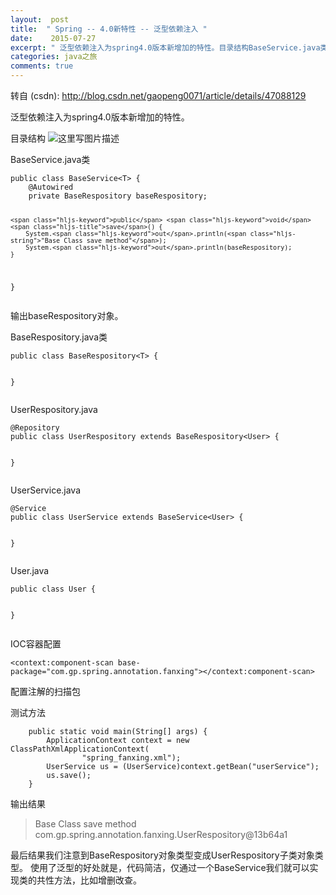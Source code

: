 ```yaml
---
layout:  post
title:  " Spring -- 4.0新特性 -- 泛型依赖注入 "
date:    2015-07-27
excerpt: " 泛型依赖注入为spring4.0版本新增加的特性。目录结构BaseService.java类publicclassBaseService<T>{@AutowiredprivateBaseRespositorybaseRespository;publicvoidsave(){System.out.println(BaseCl... "
categories: java之旅 
comments: true
---
```

转自 (csdn): http://blog.csdn.net/gaopeng0071/article/details/47088129
<div class="markdown_views">
 <p>泛型依赖注入为spring4.0版本新增加的特性。</p> 
 <p>目录结构  <img src="http://img.blog.csdn.net/20150727171725689" alt="这里写图片描述" title=""></p> 
 <p>BaseService.java类</p> 
 <pre class="prettyprint"><code class=" hljs cs"><span class="hljs-keyword">public</span> <span class="hljs-keyword">class</span> BaseService&lt;T&gt; {
    @Autowired
    <span class="hljs-keyword">private</span> BaseRespository baseRespository;

    <span class="hljs-keyword">public</span> <span class="hljs-keyword">void</span> <span class="hljs-title">save</span>() {
        System.<span class="hljs-keyword">out</span>.println(<span class="hljs-string">"Base Class save method"</span>);
        System.<span class="hljs-keyword">out</span>.println(baseRespository);
    }
}
</code></pre> 
 <p>输出baseRespository对象。</p> 
 <p>BaseRespository.java类</p> 
 <pre class="prettyprint"><code class=" hljs cs"><span class="hljs-keyword">public</span> <span class="hljs-keyword">class</span> BaseRespository&lt;T&gt; {

}
</code></pre> 
 <p>UserRespository.java</p> 
 <pre class="prettyprint"><code class=" hljs php">@Repository
<span class="hljs-keyword">public</span> <span class="hljs-class"><span class="hljs-keyword">class</span> <span class="hljs-title">UserRespository</span> <span class="hljs-keyword">extends</span> <span class="hljs-title">BaseRespository</span>&lt;<span class="hljs-title">User</span>&gt; {</span>

}</code></pre> 
 <p>UserService.java</p> 
 <pre class="prettyprint"><code class=" hljs php">@Service
<span class="hljs-keyword">public</span> <span class="hljs-class"><span class="hljs-keyword">class</span> <span class="hljs-title">UserService</span> <span class="hljs-keyword">extends</span> <span class="hljs-title">BaseService</span>&lt;<span class="hljs-title">User</span>&gt; {</span>

}</code></pre> 
 <p>User.java</p> 
 <pre class="prettyprint"><code class=" hljs cs"><span class="hljs-keyword">public</span> <span class="hljs-keyword">class</span> User {

}</code></pre> 
 <p>IOC容器配置</p> 
 <pre class="prettyprint"><code class=" hljs vhdl">&lt;<span class="hljs-keyword">context</span>:<span class="hljs-keyword">component</span>-scan base-<span class="hljs-keyword">package</span>=<span class="hljs-string">"com.gp.spring.annotation.fanxing"</span>&gt;&lt;/<span class="hljs-keyword">context</span>:<span class="hljs-keyword">component</span>-scan&gt;</code></pre> 
 <p>配置注解的扫描包</p> 
 <p>测试方法</p> 
 <pre class="prettyprint"><code class=" hljs cs">    <span class="hljs-keyword">public</span> <span class="hljs-keyword">static</span> <span class="hljs-keyword">void</span> <span class="hljs-title">main</span>(String[] args) {
        ApplicationContext context = <span class="hljs-keyword">new</span> ClassPathXmlApplicationContext(
                <span class="hljs-string">"spring_fanxing.xml"</span>);
        UserService us = (UserService)context.getBean(<span class="hljs-string">"userService"</span>);
        us.save();
    }</code></pre> 
 <p>输出结果</p> 
 <blockquote> 
  <p>Base Class save method  com.gp.spring.annotation.fanxing.UserRespository@13b64a1</p> 
 </blockquote> 
 <p>最后结果我们注意到BaseRespository对象类型变成UserRespository子类对象类型。  使用了泛型的好处就是，代码简洁，仅通过一个BaseService我们就可以实现类的共性方法，比如增删改查。</p>
</div>